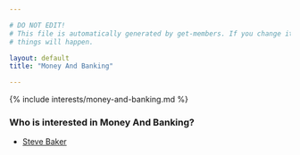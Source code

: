 ```yaml
---

# DO NOT EDIT!
# This file is automatically generated by get-members. If you change it, bad
# things will happen.

layout: default
title: "Money And Banking"

---
```


{% include interests/money-and-banking.md %}

### Who is interested in Money And Banking?


* [Steve Baker](../members/steve-baker.html)
